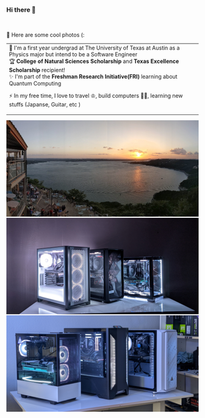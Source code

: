 ### Hi there 👋

<table align="center">
<td>  
📝 I'm a first year undergrad at The University of Texas at Austin as a Physics major but intend to be a Software Engineer <br>
🏆 <strong>College of Natural Sciences Scholarship</strong> and <strong> Texas Excellence Scholarship</strong> recipient!<br>
✨ I'm part of the <strong>Freshman Research Initiative(FRI)</strong> learning about Quantum Computing <br>
 
⚡ In my free time, I love to travel ♔, build computers 🤘🏼, learning new stuffs (Japanse, Guitar, etc )</td> <br>

📸 Here are some cool photos (:
  <table>
  
  <img src="https://github.com/Quantum-Impulse/Quantum-Impulse/blob/main/Assets/landscape.jpg" />
  <img src="https://github.com/Quantum-Impulse/Quantum-Impulse/blob/main/Assets/PC1.jpg" />
  <img src="https://github.com/Quantum-Impulse/Quantum-Impulse/blob/main/Assets/PC2.jpg" />

<!--
**Quantum-Impulse/Quantum-Impulse** is a ✨ _special_ ✨ repository because its `README.md` (this file) appears on your GitHub profile.

Here are some ideas to get you started:

- 🔭 I’m currently working on ...
- 🌱 I’m currently learning ...
- 👯 I’m looking to collaborate on ...
- 🤔 I’m looking for help with ...
- 💬 Ask me about ...
- 📫 How to reach me: ...
- 😄 Pronouns: ...
- ⚡ Fun fact: ...
-->
